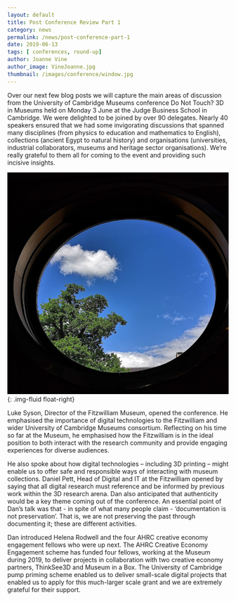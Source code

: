```yaml
---
layout: default
title: Post Conference Review Part 1
category: news
permalink: /news/post-conference-part-1
date: 2019-06-13
tags: [ conferences, round-up]
author: Joanne Vine
author_image: VineJoanne.jpg
thumbnail: /images/conference/window.jpg
---
```

Over our next few blog posts we will capture the main areas of discussion from the University of Cambridge Museums conference Do Not Touch? 3D in Museums held on Monday 3 June at the Judge Business School in Cambridge. We were delighted to be joined by over 90 delegates. Nearly 40 speakers ensured that we had some invigorating discussions that spanned many disciplines (from physics to education and mathematics to English), collections (ancient Egypt to natural history) and organisations (universities, industrial collaborators, museums and heritage sector organisations). We’re really grateful to them all for coming to the event and providing such incisive insights.

![Blue sky](/images/conference/window.jpg){: .img-fluid float-right}

Luke Syson, Director of the Fitzwilliam Museum, opened the conference. He emphasised the importance of digital technologies to the Fitzwilliam and wider University of Cambridge Museums consortium. Reflecting on his time so far at the Museum, he emphasised how the Fitzwilliam is in the ideal position to both interact with the research community and provide engaging experiences for diverse audiences.

He also spoke about how digital technologies – including 3D printing – might enable us to offer safe and responsible ways of interacting with museum collections.
Daniel Pett, Head of Digital and IT at the Fitzwilliam opened by saying that all digital research must reference and be informed by previous work within the 3D research arena. Dan also anticipated that authenticity would be a key theme coming out of the conference. An essential point of Dan’s talk was that - in spite of what many people claim - ‘documentation is not preservation’. That is, we are not preserving the past through documenting it; these are different activities.

Dan introduced Helena Rodwell and the four AHRC creative economy engagement fellows who were up next. The AHRC Creative Economy Engagement scheme has funded four fellows, working at the Museum during 2019, to deliver projects in collaboration with two creative economy partners, ThinkSee3D and Museum in a Box. The University of Cambridge pump priming scheme enabled us to deliver small-scale digital projects that enabled us to apply for this much-larger scale grant and we are extremely grateful for their support.
